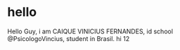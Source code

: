 # hello
Hello Guy, i am CAIQUE VINICIUS FERNANDES, id school @PsicologoVincius, student in Brasil. hi
12
